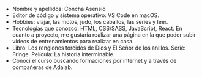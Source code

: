 - Nombre y apellidos: Concha Asensio
- Editor de código y sistema operativo: VS Code en macOS.
- Hobbies: viajar, las motos, judo, los caballos, las series y leer.
- Tecnologías que conozco: HTML, CSS/SASS, JavaScript, React. En cuanto a proyecto, me gustaría realizar una página en la que poder subir vídeos de entrenamientos para realizar en casa.
- Libro: Los renglones torcidos de Dios y El Señor de los anillos. Serie: Fringe. Película: La historia interminable.
- Conocí el curso buscando formaciones por internet y a través de compañeras de Adalab.
